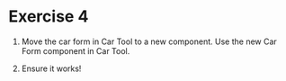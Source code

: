 # Exercise 4

1. Move the car form in Car Tool to a new component. Use the new Car Form component in Car Tool.

2. Ensure it works!